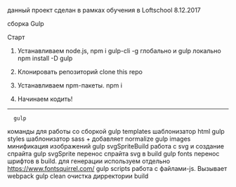 данный проект сделан в рамках обучения в Loftschool 8.12.2017

cборка Gulp 

Старт
1. Устанавливаем node.js,  npm i gulp-cli -g   глобально и gulp  локально npm install -D gulp

2. Клонировать репозиторий
      clone this repo

3. Устанавливаем npm-пакеты.
      npm i

4. Начинаем кодить! 
---
      gulp 


  команды для работы со сборкой
gulp templates         шаблонизатор html
gulp styles            шаблонизатор sass + добавляет normalize
gulp images            минификация изображений
gulp svgSpriteBuild    работа с svg и создание спрайта
gulp svgSprite         перенос спрайта svg в build
gulp fonts       перенос шрифтов в build.  для генерации используем отдельно https://www.fontsquirrel.com/
gulp scripts           работа с файлами-js.  Вызывает webpack
gulp clean             очистка дирректории build

 

